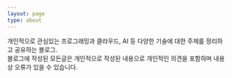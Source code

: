 ```yaml
---
layout: page
type: about
---
```


개인적으로 관심있는 프로그래밍과 클라우드, AI 등 다양한 기술에 대한 주제를 정리하고 공유하는 블로그.<br/>
블로그에 작성된 모든글은 개인적으로 작성된 내용으로 개인적인 의견을 포함하며 내용상 오류가 있을 수 있습니다.

